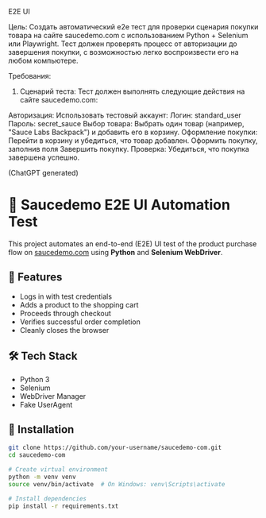 E2E UI

Цель:
Создать автоматический e2e тест для проверки сценария покупки товара на сайте saucedemo.com с использованием Python + Selenium или Playwright. Тест должен проверять процесс от авторизации до завершения покупки, с возможностью легко воспроизвести его на любом компьютере.

Требования:
1. Сценарий теста:
Тест должен выполнять следующие действия на сайте saucedemo.com:

Авторизация: Использовать тестовый аккаунт:
Логин: standard_user
Пароль: secret_sauce
Выбор товара: Выбрать один товар (например, "Sauce Labs Backpack") и добавить его в корзину.
Оформление покупки:
Перейти в корзину и убедиться, что товар добавлен.
Оформить покупку, заполнив поля
Завершить покупку.
Проверка: Убедиться, что покупка завершена успешно.

(ChatGPT generated)

# 🧪 Saucedemo E2E UI Automation Test

This project automates an end-to-end (E2E) UI test of the product purchase flow on [saucedemo.com](https://www.saucedemo.com/) using **Python** and **Selenium WebDriver**.

## 🚀 Features

- Logs in with test credentials
- Adds a product to the shopping cart
- Proceeds through checkout
- Verifies successful order completion
- Cleanly closes the browser

## 🛠 Tech Stack

- Python 3
- Selenium
- WebDriver Manager
- Fake UserAgent

## 🧰 Installation

```bash
git clone https://github.com/your-username/saucedemo-com.git
cd saucedemo-com

# Create virtual environment
python -m venv venv
source venv/bin/activate  # On Windows: venv\Scripts\activate

# Install dependencies
pip install -r requirements.txt